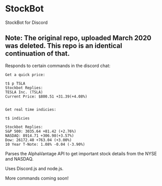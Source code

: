 # StockBot
StockBot for Discord

**Note**: The original repo, uploaded March 2020 was deleted. This repo is an identical continuation of that.
 ---
 Responds to certain commands in the discord chat:
 
    Get a quick price:
 
    t$ p TSLA 
    Stockbot Replies:
    TESLA Inc. (TSLA)
    Current Price: $800.51 +31.39(+4.08%)
    
    
    Get real time indicies:
    
    t$ indicies
    
    Stockbot Replies:
    S&P 500: 3035.64 +81.42 (+2.76%)
    NASDAQ: 8914.71 +306.98(+3.57%)
    Dow: 26172.40 +763.04 (+3.00%)
    10 Year T-Note: 1.08% -0.04 (-3.90%)
      
    
Parses the AlphaVantage API to get important stock details from the NYSE and NASDAQ.
 
Uses Discord.js and node.js.

More commands coming soon! 


